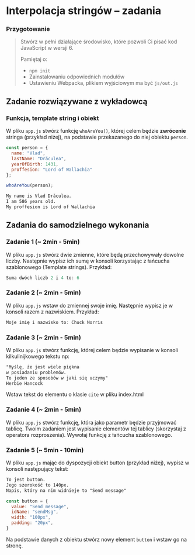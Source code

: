 # Interpolacja stringów &ndash; zadania

### Przygotowanie

> Stwórz w pełni działające środowisko, które pozwoli Ci pisać kod JavaScript w wersji 6.
>
> Pamiętaj o:
> - ```npm init```
> - Zainstalowaniu odpowiednich modułów
> - Ustawieniu Webpacka, plikiem  wyjściowym  ma być `js/out.js`

## Zadanie rozwiązywane z wykładowcą

###  Funkcja, template string i obiekt

W pliku ```app.js``` stwórz funkcję ```whoAreYou()```, której celem będzie **zwrócenie**  stringa (przykład niżej), na podstawie przekazanego do niej obiektu ```person```.


```JavaScript
const person = {
  name: "Vlad",
  lastName: "Drăculea",
  yearOfBirth: 1431,
  proffesion: "Lord of Wallachia"
};

whoAreYou(person);
```

```HTML
My name is Vlad Drăculea.
I am 586 years old.
My proffesion is Lord of Wallachia
```


## Zadania do samodzielnego wykonania

### Zadanie 1 (~ 2min - 5min)

W pliku ```app.js``` stwórz dwie zmienne, które będą przechowywały dowolne liczby. Następnie wypisz ich sumę w konsoli korzystając z łańcucha szablonowego (Template strings).
Przykład:
```JavaScript
Suma dwóch liczb 2 i 4 to: 6
```

### Zadanie 2 (~ 2min - 5min)

W pliku ```app.js``` wstaw do zmiennej swoje imię. Następnie wypisz je w konsoli razem z nazwiskiem. Przykład:

```JavaScript
Moje imię i nazwisko to: Chuck Norris
```

### Zadanie 3 (~ 2min - 5min)

W pliku ```app.js``` stwórz funkcję, której celem będzie wypisanie w konsoli kilkulinijkowego tekstu np:

```HTML
"Myślę, że jest wiele piękna
w posiadaniu problemów.
To jeden ze sposobów w jaki się uczymy"
Herbie Hancock
```

Wstaw tekst do elementu o klasie ```cite``` w pliku index.html

### Zadanie 4 (~ 2min - 5min)

W pliku ```app.js``` stwórz funkcję, która jako parametr będzie przyjmować tablicę. Twoim zadaniem jest wypisanie elementów tej tablicy (skorzystaj z operatora rozproszenia). Wywołaj funkcję z łańcucha szablonowego.


### Zadanie 5 (~ 5min - 10min)

W pliku ```app.js```  mając do dyspozycji obiekt button (przykład niżej), wypisz w konsoli następujący tekst:

```HTML
To jest button.
Jego szerokość to 140px.
Napis, który na nim widnieje to "Send message"
```

```JavaScript
const button = {
  value: "Send message",
  idName: "sendMsg",
  width: "100px",
  padding: "20px",
}
```
Na podstawie danych z obiektu stwórz nowy element ```button``` i wstaw go na stronę. 
